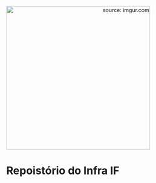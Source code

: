 <a align="right" href="https://imgur.com/0z48qvP"><img src="https://i.imgur.com/0z48qvP.png" title="source: imgur.com" width="380" height="380" border="0"/></a>
<h1>Repoistório do Infra IF</h1>

